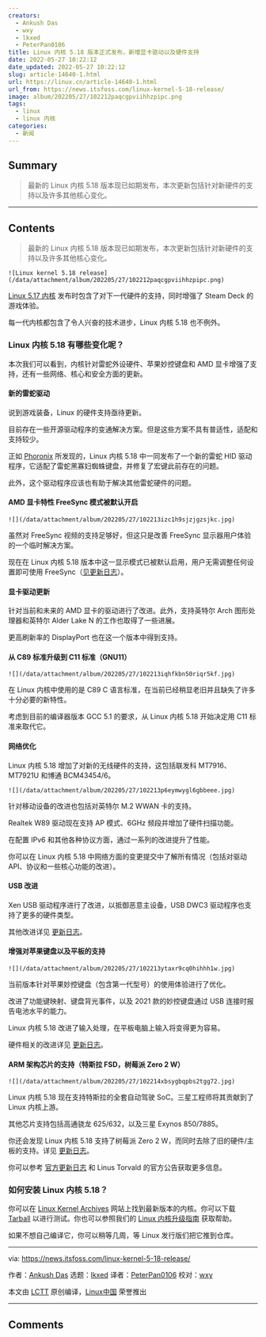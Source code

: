 ```yaml
---
creators:
  - Ankush Das
  - wxy
  - lkxed
  - PeterPan0106
title: Linux 内核 5.18 版本正式发布，新增显卡驱动以及硬件支持
date: 2022-05-27 10:22:12
date_updated: 2022-05-27 10:22:12
slug: article-14640-1.html
url: https://linux.cn/article-14640-1.html
url_from: https://news.itsfoss.com/linux-kernel-5-18-release/
image: album/202205/27/102212paqcgpviihhzpipc.png
tags:
  - linux
  - linux 内核
categories:
  - 新闻
---
```


## Summary

> 最新的 Linux 内核 5.18 版本现已如期发布，本次更新包括针对新硬件的支持以及许多其他核心变化。

***

<!-- more -->

## Contents

> 
> 最新的 Linux 内核 5.18 版本现已如期发布，本次更新包括针对新硬件的支持以及许多其他核心变化。
> 
> 
> 

`![Linux kernel 5.18 release](/data/attachment/album/202205/27/102212paqcgpviihhzpipc.png)`

[Linux 5.17 内核](https://news.itsfoss.com/linux-kernel-5-17-release/) 发布时包含了对下一代硬件的支持，同时增强了 Steam Deck 的游戏体验。

每一代内核都包含了令人兴奋的技术进步，Linux 内核 5.18 也不例外。

### Linux 内核 5.18 有哪些变化呢？

本次我们可以看到，内核针对雷蛇外设硬件、苹果妙控键盘和 AMD 显卡增强了支持，还有一些网络、核心和安全方面的更新。

#### 新的雷蛇驱动

说到游戏装备，Linux 的硬件支持亟待更新。

目前存在一些开源驱动程序的变通解决方案。但是这些方案不具有普适性，适配和支持较少。

正如 [Phoronix](https://www.phoronix.com/scan.php?page=news_item&px=Linux-5.18-HID) 所发现的，Linux 内核 5.18 中一同发布了一个新的雷蛇 HID 驱动程序，它适配了雷蛇黑寡妇蜘蛛键盘，并修复了宏键此前存在的问题。

此外，这个驱动程序应该也有助于解决其他雷蛇硬件的问题。

#### AMD 显卡特性 FreeSync 模式被默认开启

`![](/data/attachment/album/202205/27/102213izc1h9sjzjgzsjkc.jpg)`

虽然对 FreeSync 视频的支持足够好，但这只是改善 FreeSync 显示器用户体验的一个临时解决方案。

现在在 Linux 内核 5.18 版本中这一显示模式已被默认启用，用户无需调整任何设置即可使用 FreeSync（[见更新日志](https://lists.freedesktop.org/archives/amd-gfx/2022-February/075262.html)）。

#### 显卡驱动更新

针对当前和未来的 AMD 显卡的驱动进行了改进。此外，支持英特尔 Arch 图形处理器和英特尔 Alder Lake N 的工作也取得了一些进展。

更高刷新率的 DisplayPort 也在这一个版本中得到支持。

#### 从 C89 标准升级到 C11 标准（GNU11）

`![](/data/attachment/album/202205/27/102213iqhfkbn50riqr5kf.jpg)`

在 Linux 内核中使用的是 C89 C 语言标准，在当前已经稍显老旧并且缺失了许多十分必要的新特性。

考虑到目前的编译器版本 GCC 5.1 的要求，从 Linux 内核 5.18 开始决定用 C11 标准来取代它。

#### 网络优化

Linux 内核 5.18 增加了对新的无线硬件的支持，这包括联发科 MT7916、MT7921U 和博通 BCM43454/6。

`![](/data/attachment/album/202205/27/102213p6eymwygl6gbbeee.jpg)`

针对移动设备的改进也包括对英特尔 M.2 WWAN 卡的支持。

Realtek W89 驱动现在支持 AP 模式、6GHz 频段并增加了硬件扫描功能。

在配置 IPv6 和其他各种协议方面，通过一系列的改进提升了性能。

你可以在 Linux 内核 5.18 中网络方面的变更提交中了解所有情况（包括对驱动 API、协议和一些核心功能的改进）。

#### USB 改进

Xen USB 驱动程序进行了改进，以抵御恶意主设备，USB DWC3 驱动程序也支持了更多的硬件类型。

其他改进详见 [更新日志](https://lore.kernel.org/lkml/Yj7vGtn8fILavjyL@kroah.com/)。

#### 增强对苹果键盘以及平板的支持

`![](/data/attachment/album/202205/27/102213ytaxr9cq0hihhh1w.jpg)`

当前版本针对苹果妙控键盘（包含第一代型号）的使用体验进行了优化。

改进了功能键映射、键盘背光事件，以及 2021 款的妙控键盘通过 USB 连接时报告电池水平的能力。

Linux 内核 5.18 改进了输入处理，在平板电脑上输入将变得更为容易。

硬件相关的改进详见 [更新日志](https://lore.kernel.org/lkml/nycvar.YFH.7.76.2203231015060.24795@cbobk.fhfr.pm/)。

#### ARM 架构芯片的支持（特斯拉 FSD，树莓派 Zero 2 W）

`![](/data/attachment/album/202205/27/102214xbsygbqpbs2tgg72.jpg)`

Linux 内核 5.18 现在支持特斯拉的全套自动驾驶 SoC。三星工程师将其贡献到了 Linux 内核上游。

其他芯片支持包括高通骁龙 625/632，以及三星 Exynos 850/7885。

你还会发现 Linux 内核 5.18 支持了树莓派 Zero 2 W，而同时去除了旧的硬件/主板的支持。详见 [更新日志](https://git.kernel.org/pub/scm/linux/kernel/git/torvalds/linux.git/commit/?id=baaa68a9796ef2cadfe5caaf4c730412eda0f31c)。

你可以参考 [官方更新日志](https://lore.kernel.org/lkml/CAHk-=wjiqyoH6qntYvYTjR1F2L-pHtgX9esZMRS13iktCOJ1zA@mail.gmail.com/T/#u) 和 Linus Torvald 的官方公告获取更多信息。

### 如何安装 Linux 内核 5.18？

你可以在 [Linux Kernel Archives](https://www.kernel.org/) 网站上找到最新版本的内核。你可以下载 [Tarball](https://git.kernel.org/torvalds/t/linux-5.16.tar.gz) 以进行测试。你也可以参照我们的 [Linux 内核升级指南](https://itsfoss.com/upgrade-linux-kernel-ubuntu/) 获取帮助。

如果不想自己编译它，你可以稍等几周，等 Linux 发行版们把它推到仓库。

---

via: <https://news.itsfoss.com/linux-kernel-5-18-release/>

作者：[Ankush Das](https://news.itsfoss.com/author/ankush/) 选题：[lkxed](https://github.com/lkxed) 译者：[PeterPan0106](https://github.com/PeterPan0106) 校对：[wxy](https://github.com/wxy)

本文由 [LCTT](https://github.com/LCTT/TranslateProject) 原创编译，[Linux中国](https://linux.cn/) 荣誉推出

***

## Comments
